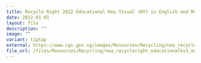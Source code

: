 ```yaml
---
title: Recycle Right 2022 Educational Key Visual (KV) in English and Malay
date: 2022-01-01
layout: file
description: ""
image: ""
variant: tiptap
external: https://www.cgs.gov.sg/images/Resources/Recycling/nea_recycleright_educationalkv1_em.jpg
file_url: /files/Resources/Recycling/nea_recycleright_educationalkv1_em.pdf
---
```

